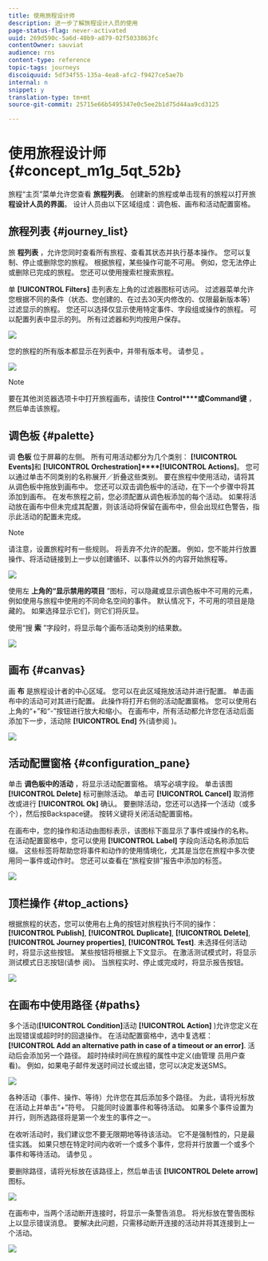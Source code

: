 ```yaml
---
title: 使用旅程设计师
description: 进一步了解旅程设计人员的使用
page-status-flag: never-activated
uuid: 269d590c-5a6d-40b9-a879-02f5033863fc
contentOwner: sauviat
audience: rns
content-type: reference
topic-tags: journeys
discoiquuid: 5df34f55-135a-4ea8-afc2-f9427ce5ae7b
internal: n
snippet: y
translation-type: tm+mt
source-git-commit: 25715e66b5495347e0c5ee2b1d75d44aa9cd3125

---
```



# 使用旅程设计师 {#concept_m1g_5qt_52b}

旅程“主页”菜单允许您查看 **旅程列表**。 创建新的旅程或单击现有的旅程以打开旅 **程设计人员的界面**。 设计人员由以下区域组成：调色板、画布和活动配置窗格。

## 旅程列表 {#journey_list}

旅 **程列表** ，允许您同时查看所有旅程、查看其状态并执行基本操作。 您可以复制、停止或删除您的旅程。 根据旅程，某些操作可能不可用。 例如，您无法停止或删除已完成的旅程。 您还可以使用搜索栏搜索旅程。

单 **[!UICONTROL Filters]** 击列表左上角的过滤器图标可访问。 过滤器菜单允许您根据不同的条件（状态、您创建的、在过去30天内修改的、仅限最新版本等）过滤显示的旅程。 您还可以选择仅显示使用特定事件、字段组或操作的旅程。 可以配置列表中显示的列。 所有过滤器和列均按用户保存。

![](../assets/journey74.png)

您的旅程的所有版本都显示在列表中，并带有版本号。 请参见 [](../building-journeys/journey-versions.md)。

![](../assets/journey37.png)

>[!NOTE]
>
>要在其他浏览器选项卡中打开旅程画布，请按住 **Control****或Command键** ，然后单击该旅程。

## 调色板 {#palette}

调 **色板** 位于屏幕的左侧。 所有可用活动都分为几个类别： **[!UICONTROL Events]**&#x200B;和 **[!UICONTROL Orchestration]****[!UICONTROL Actions]**。 您可以通过单击不同类别的名称展开／折叠这些类别。 要在旅程中使用活动，请将其从调色板中拖放到画布中。 您还可以双击调色板中的活动，在下一个步骤中将其添加到画布。 在发布旅程之前，您必须配置从调色板添加的每个活动。 如果将活动放在画布中但未完成其配置，则该活动将保留在画布中，但会出现红色警告，指示此活动的配置未完成。

>[!NOTE]
>
>请注意，设置旅程时有一些规则。 将丢弃不允许的配置。 例如，您不能并行放置操作、将活动链接到上一步以创建循环、以事件以外的内容开始旅程等。

![](../assets/journey38.png)

使用左 **上角的“显示禁用的项目** ”图标，可以隐藏或显示调色板中不可用的元素，例如使用与旅程中使用的不同命名空间的事件。 默认情况下，不可用的项目是隐藏的。 如果选择显示它们，则它们将灰显。

使用“搜 **索** ”字段时，将显示每个画布活动类别的结果数。

![](../assets/palette-filter.png)

## 画布 {#canvas}

画 **布** 是旅程设计者的中心区域。 您可以在此区域拖放活动并进行配置。 单击画布中的活动可对其进行配置。 此操作将打开右侧的活动配置窗格。 您可以使用右上角的“+”和“-”按钮进行放大和缩小。 在画布中，所有活动都允许您在活动后面添加下一步，活动除 **[!UICONTROL End]** 外(请参阅 [](../building-journeys/end-activity.md))。

![](../assets/journey39.png)

## 活动配置窗格 {#configuration_pane}

单击 **调色板中的活动** ，将显示活动配置窗格。 填写必填字段。 单击该图 **[!UICONTROL Delete]** 标可删除活动。 单击可 **[!UICONTROL Cancel]** 取消修改或进行 **[!UICONTROL Ok]** 确认。 要删除活动，您还可以选择一个活动（或多个），然后按Backspace键。 按转义键将关闭活动配置窗格。

在画布中，您的操作和活动由图标表示，该图标下面显示了事件或操作的名称。 在活动配置窗格中，您可以使用 **[!UICONTROL Label]** 字段向活动名称添加后缀。 这些标签将帮助您将事件和动作的使用情境化，尤其是当您在旅程中多次使用同一事件或动作时。 您还可以查看在“旅程安排”报告中添加的标签。

![](../assets/journey59bis.png)

## 顶栏操作 {#top_actions}

根据旅程的状态，您可以使用右上角的按钮对旅程执行不同的操作： **[!UICONTROL Publish]**, **[!UICONTROL Duplicate]**, **[!UICONTROL Delete]**, **[!UICONTROL Journey properties]**, **[!UICONTROL Test]**. 未选择任何活动时，将显示这些按钮。 某些按钮将根据上下文显示。 在激活测试模式时，将显示测试模式日志按钮(请参 [](../building-journeys/testing-the-journey.md)阅)。 当旅程实时、停止或完成时，将显示报告按钮。

![](../assets/journey41.png)

## 在画布中使用路径 {#paths}

多个活动(**[!UICONTROL Condition]**&#x200B;活动 **[!UICONTROL Action]** )允许您定义在出现错误或超时时的回退操作。 在活动配置窗格中，选中复选框： **[!UICONTROL Add an alternative path in case of a timeout or an error]**. 活动后会添加另一个路径。 超时持续时间在旅程的属性中定义(由管理 [](../building-journeys/changing-properties.md) 员用户查看)。 例如，如果电子邮件发送时间过长或出错，您可以决定发送SMS。

![](../assets/journey42.png)

各种活动（事件、操作、等待）允许您在其后添加多个路径。 为此，请将光标放在活动上并单击“+”符号。 只能同时设置事件和等待活动。 如果多个事件设置为并行，则所选路径将是第一个发生的事件之一。

在收听活动时，我们建议您不要无限期地等待该活动。 它不是强制性的，只是最佳实践。 如果只想在特定时间内收听一个或多个事件，您将并行放置一个或多个事件和等待活动。 请参见 [](../building-journeys/event-activities.md#section_vxv_h25_pgb)。

要删除路径，请将光标放在该路径上，然后单击该 **[!UICONTROL Delete arrow]** 图标。

![](../assets/journey42ter.png)

在画布中，当两个活动断开连接时，将显示一条警告消息。 将光标放在警告图标上以显示错误消息。 要解决此问题，只需移动断开连接的活动并将其连接到上一个活动。

![](../assets/canvas-disconnected.png)